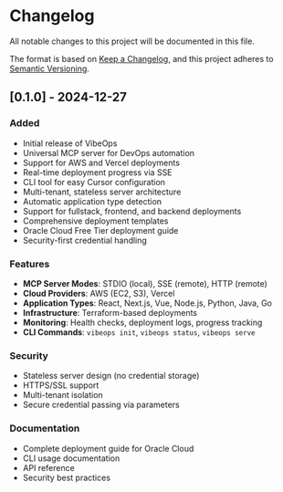 # Changelog

All notable changes to this project will be documented in this file.

The format is based on [Keep a Changelog](https://keepachangelog.com/en/1.0.0/),
and this project adheres to [Semantic Versioning](https://semver.org/spec/v2.0.0.html).

## [0.1.0] - 2024-12-27

### Added
- Initial release of VibeOps
- Universal MCP server for DevOps automation
- Support for AWS and Vercel deployments
- Real-time deployment progress via SSE
- CLI tool for easy Cursor configuration
- Multi-tenant, stateless server architecture
- Automatic application type detection
- Support for fullstack, frontend, and backend deployments
- Comprehensive deployment templates
- Oracle Cloud Free Tier deployment guide
- Security-first credential handling

### Features
- **MCP Server Modes**: STDIO (local), SSE (remote), HTTP (remote)
- **Cloud Providers**: AWS (EC2, S3), Vercel
- **Application Types**: React, Next.js, Vue, Node.js, Python, Java, Go
- **Infrastructure**: Terraform-based deployments
- **Monitoring**: Health checks, deployment logs, progress tracking
- **CLI Commands**: `vibeops init`, `vibeops status`, `vibeops serve`

### Security
- Stateless server design (no credential storage)
- HTTPS/SSL support
- Multi-tenant isolation
- Secure credential passing via parameters

### Documentation
- Complete deployment guide for Oracle Cloud
- CLI usage documentation
- API reference
- Security best practices 